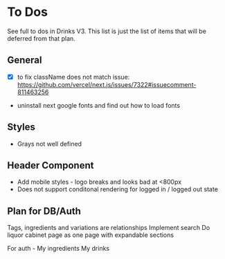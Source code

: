 # To Dos

See full to dos in Drinks V3. This list is just the list of items that will be deferred from that plan.

## General

- [x] to fix className does not match issue: https://github.com/vercel/next.js/issues/7322#issuecomment-811463256
- uninstall next google fonts and find out how to load fonts

## Styles

- Grays not well defined

## Header Component

- Add mobile styles - logo breaks and looks bad at <800px
- Does not support conditonal rendering for logged in / logged out state

## Plan for DB/Auth

Tags, ingredients and variations are relationships
Implement search
Do liquor cabinet page as one page with expandable sections

For auth -
My ingredients
My drinks
